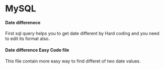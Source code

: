 # MySQL
#### Date differenece  
First sql query helps you to get date different by Hard coding and you need to edit its format also.

#### Date difference Easy Code file
This file contain more easy way to find differet of two date values.
